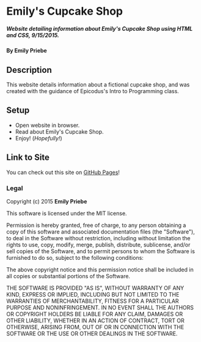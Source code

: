 # Emily's Cupcake Shop

##### Website detailing information about Emily's Cupcake Shop using HTML and CSS, 9/15/2015.

#### By **Emily Priebe**

## Description

This website details information about a fictional cupcake shop, and was created with the guidance of Epicodus's Intro to Programming class.

## Setup

* Open website in browser.
* Read about Emily's Cupcake Shop.
* Enjoy! (_Hopefully!_)

## Link to Site

You can check out this site on [GitHub Pages](http://emilypriebe.github.io/cupcake_shop/)!
### Legal

Copyright (c) 2015 **Emily Priebe**

This software is licensed under the MIT license.

Permission is hereby granted, free of charge, to any person obtaining a copy
of this software and associated documentation files (the "Software"), to deal
in the Software without restriction, including without limitation the rights
to use, copy, modify, merge, publish, distribute, sublicense, and/or sell
copies of the Software, and to permit persons to whom the Software is
furnished to do so, subject to the following conditions:

The above copyright notice and this permission notice shall be included in
all copies or substantial portions of the Software.

THE SOFTWARE IS PROVIDED "AS IS", WITHOUT WARRANTY OF ANY KIND, EXPRESS OR
IMPLIED, INCLUDING BUT NOT LIMITED TO THE WARRANTIES OF MERCHANTABILITY,
FITNESS FOR A PARTICULAR PURPOSE AND NONINFRINGEMENT. IN NO EVENT SHALL THE
AUTHORS OR COPYRIGHT HOLDERS BE LIABLE FOR ANY CLAIM, DAMAGES OR OTHER
LIABILITY, WHETHER IN AN ACTION OF CONTRACT, TORT OR OTHERWISE, ARISING FROM,
OUT OF OR IN CONNECTION WITH THE SOFTWARE OR THE USE OR OTHER DEALINGS IN
THE SOFTWARE.
